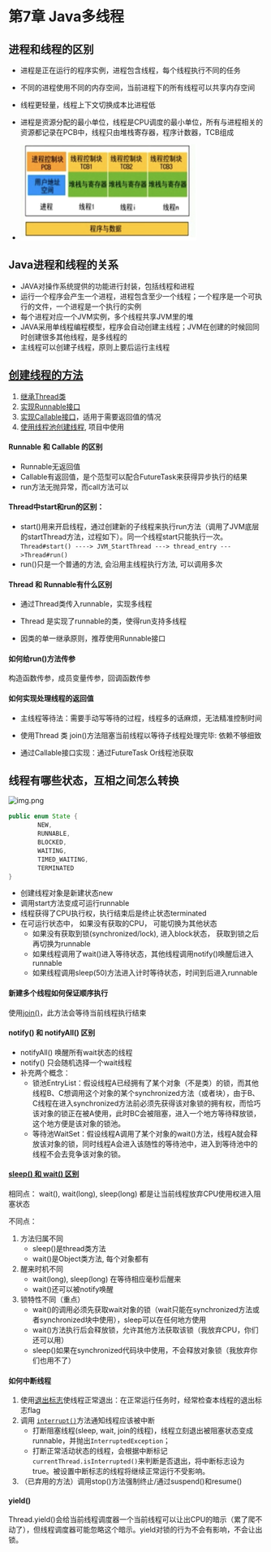 # 第7章 Java多线程

## 进程和线程的区别
* 进程是正在运行的程序实例，进程包含线程，每个线程执行不同的任务
* 不同的进程使用不同的内存空间，当前进程下的所有线程可以共享内存空间
* 线程更轻量，线程上下文切换成本比进程低
* 进程是资源分配的最小单位，线程是CPU调度的最小单位，所有与进程相关的资源都记录在PCB中，线程只由堆栈寄存器，程序计数器，TCB组成

* <img src="public/7.Java多线程/image-20201105024922541.png" alt="image-20201105024922541" style="zoom:50%;" />

## Java进程和线程的关系
* JAVA对操作系统提供的功能进行封装，包括线程和进程
* 运行一个程序会产生一个进程，进程包含至少一个线程；一个程序是一个可执行的文件，一个进程是一个执行的实例
* 每个进程对应一个JVM实例，多个线程共享JVM里的堆
* JAVA采用单线程编程模型，程序会自动创建主线程；JVM在创建的时候回同时创建很多其他线程，是多线程的
* 主线程可以创建子线程，原则上要后运行主线程

## [创建线程的方法](../src/com/examples/java/thread/CreatThread.java)
1. [继承Thread类](../src/com/examples/java/thread/MyThread.java)
2. [实现Runnable接口](../src/com/examples/java/thread/MyRunnable.java)
3. [实现Callable接口](../src/com/examples/java/thread/MyCallable.java)，适用于需要返回值的情况
4. [使用线程池创建线程](../src/com/examples/java/thread/ThreadPoolDemo.java), 项目中使用

#### Runnable 和 Callable 的区别
* Runnable无返回值
* Callable有返回值，是个范型可以配合FutureTask来获得异步执行的结果
* run方法无抛异常，而call方法可以

#### Thread中start和run的区别：
* start()用来开启线程，通过创建新的子线程来执行run方法（调用了JVM底层的startThread方法，过程如下）。同一个线程start只能执行一次。
```Thread#start() ----> JVM_StartThread ---> thread_entry --->Thread#run() ```
* run()只是一个普通的方法, 会沿用主线程执行方法, 可以调用多次
#### Thread 和 Runnable有什么区别

* 通过Thread类传入runnable，实现多线程

* Thread 是实现了runnable的类，使得run支持多线程

* 因类的单一继承原则，推荐使用Runnable接口

#### 如何给run()方法传参

构造函数传参，成员变量传参，回调函数传参

#### 如何实现处理线程的返回值

* 主线程等待法：需要手动写等待的过程，线程多的话麻烦，无法精准控制时间

* 使用Thread 类 join()方法阻塞当前线程以等待子线程处理完毕: 依赖不够细致

* 通过Callable接口实现：通过FutureTask Or线程池获取  

## 线程有哪些状态，互相之间怎么转换
![img.png](public/7.Java多线程/多线程0.png)
```java
public enum State {
        NEW,
        RUNNABLE,
        BLOCKED, 
        WAITING,
        TIMED_WAITING,
        TERMINATED
}
```
* 创建线程对象是新建状态new
* 调用start方法变成可运行runnable
* 线程获得了CPU执行权，执行结束后是终止状态terminated
* 在可运行状态中， 如果没有获取的CPU， 可能切换为其他状态
  * 如果没有获取到锁(synchronized/lock), 进入block状态， 获取到锁之后再切换为runnable
  * 如果线程调用了wait()进入等待状态，其他线程调用notify()唤醒后进入runnable
  * 如果线程调用sleep(50)方法进入计时等待状态，时间到后进入runnable

#### 新建多个线程如何保证顺序执行
使用[join()](../src/com/examples/java/thread/Sleep_Yield_Join.java)，此方法会等待当前线程执行结束

#### notify() 和 notifyAll() 区别
* notifyAll() 唤醒所有wait状态的线程
* notify() 只会随机选择一个wait线程
* 补充两个概念：
  * 锁池EntryList：假设线程A已经拥有了某个对象（不是类）的锁，而其他线程B、C想调用这个对象的某个synchronized方法（或者块），由于B、C线程在进入synchronized方法前必须先获得该对象锁的拥有权，而恰巧该对象的锁正在被A使用，此时BC会被阻塞，进入一个地方等待释放锁，这个地方便是该对象的锁池。
  * 等待池WaitSet：假设线程A调用了某个对象的wait()方法，线程A就会释放该对象的锁，同时线程A会进入该随性的等待池中，进入到等待池中的线程不会去竞争该对象的锁。

#### [sleep() 和 wait() 区别](../src/com/examples/java/thread/WaitSleepDemo.java)
相同点： wait(), wait(long), sleep(long) 都是让当前线程放弃CPU使用权进入阻塞状态

不同点：
1. 方法归属不同
   * sleep()是thread类方法
   * wait()是Object类方法, 每个对象都有
2. 醒来时机不同
   * wait(long), sleep(long) 在等待相应毫秒后醒来
   * wait()还可以被notify唤醒
3. 锁特性不同（重点）
   * wait()的调用必须先获取wait对象的锁（wait只能在synchronized方法或者synchronized块中使用），sleep可以在任何地方使用
   * wait()方法执行后会释放锁，允许其他方法获取该锁（我放弃CPU，你们还可以用）
   * sleep()如果在synchronized代码块中使用，不会释放对象锁（我放弃你们也用不了）

#### 如何中断线程
1. 使用[退出标志](../src/com/examples/java/thread/ThreadInterrupt.java)使线程正常退出：在正常运行任务时，经常检查本线程的退出标志flag
2. 调用 [`interrupt()`](../src/com/examples/java/thread/ThreadInterrupt2.java)方法通知线程应该被中断
   * 打断阻塞线程(sleep, wait, join的线程)，线程立刻退出被阻塞状态变成runnable，并抛出`InterruptedException`； 
   * 打断正常活动状态的线程，会根据中断标记```currentThread.isInterrupted()```来判断是否退出，将中断标志设为true。被设置中断标志的线程将继续正常运行不受影响。
3. （已弃用的方法）调用stop()方法强制终止/通过suspend()和resume()

#### yield()
Thread.yield()会给当前线程调度器一个当前线程可以让出CPU的暗示（累了爬不动了），但线程调度器可能忽略这个暗示。yield对锁的行为不会有影响，不会让出锁。

